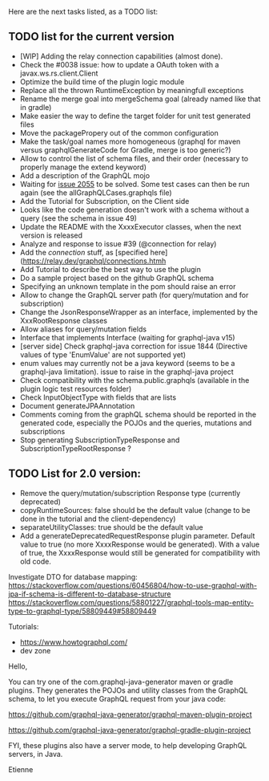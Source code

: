 Here are the next tasks listed, as a TODO list:


## TODO list for the current version
* [WIP] Adding the relay connection capabilities (almost done).
* Check the #0038 issue: how to update a OAuth token with a javax.ws.rs.client.Client 
* Optimize the build time of the plugin logic module 
* Replace all the thrown RuntimeException by meaningfull exceptions
* Rename the merge goal into mergeSchema goal (already named like that in gradle)
* Make easier the way to define the target folder for unit test generated files
* Move the packagePropery out of the common configuration
* Make the task/goal names more homogeneous (graphql for maven versus graphqlGenerateCode for Gradle, merge is too generic?)
* Allow to control the list of schema files, and their order (necessary to properly manage the extend keyword)
* Add a description of the GraphQL mojo
* Waiting for [issue 2055](https://github.com/graphql-java/graphql-java/issues/2055) to be solved. Some test cases can then be run again (see the allGraphQLCases.graphqls file)
* Add the Tutorial for Subscription, on the Client side
* Looks like the code generation doesn't work with a schema without a query (see the schema in issue 49)
* Update the README with the XxxxExecutor classes, when the next version is released
* Analyze and response to issue #39 (@connection for relay)
* Add the _connection_ stuff, as [specified here](https://relay.dev/graphql/connections.htmh 
* Add Tutorial to describe the best way to use the plugin
* Do a sample project based on the github GraphQL schema
* Specifying an unknown template in the pom should raise an error
* Allow to change the GraphQL server path (for query/mutation and for subscription)
* Change the JsonResponseWrapper as an interface, implemented by the XxxRootResponse classes
* Allow aliases for query/mutation fields
* Interface that implements Interface (waiting for graphql-java v15)
* [server side] Check graphql-java correction for issue 1844 (Directive values of type 'EnumValue' are not supported yet)
* enum values may currently not be a java keyword (seems to be a graphql-java limitation). issue to raise in the graphql-java project
* Check compatibility with the schema.public.graphqls (available in the plugin logic test resources folder)
* Check InputObjectType with fields that are lists
* Document generateJPAAnnotation 
* Comments coming from the graphQL schema should be reported in the generated code, especially the POJOs and the queries, mutations and subscriptions
* Stop generating SubscriptionTypeResponse and SubscriptionTypeRootResponse ?

## TODO List for 2.0 version:
* Remove the query/mutation/subscription Response type (currently deprecated)
* copyRuntimeSources: false should be the default value (change to be done in the tutorial and the client-dependency)
* separateUtilityClasses: true should be the default value
* Add a generateDeprecatedRequestResponse plugin parameter. Default value to true (no more XxxxResponse would be generated). With a value of true, the XxxxResponse would still be generated for compatibility with old code.



Investigate DTO for database mapping:
https://stackoverflow.com/questions/60456804/how-to-use-graphql-with-jpa-if-schema-is-different-to-database-structure
https://stackoverflow.com/questions/58801227/graphql-tools-map-entity-type-to-graphql-type/58809449#58809449


Tutorials:
- https://www.howtographql.com/
- dev zone



Hello,

  You can try one of the com.graphql-java-generator maven or gradle plugins.
They generates the POJOs and utility classes from the GraphQL schema, to let you execute GraphQL request from your java code:

https://github.com/graphql-java-generator/graphql-maven-plugin-project

https://github.com/graphql-java-generator/graphql-gradle-plugin-project

FYI, these plugins also have a server mode, to help developing GraphQL servers, in Java.

Etienne  